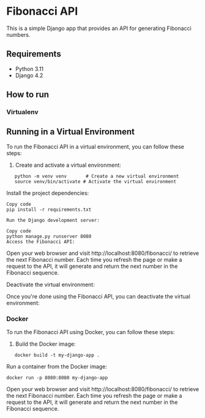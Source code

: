 # Fibonacci API

This is a simple Django app that provides an API for generating Fibonacci numbers.

## Requirements

- Python 3.11
- Django 4.2

## How to run

### Virtualenv

## Running in a Virtual Environment

To run the Fibonacci API in a virtual environment, you can follow these steps:

1. Create and activate a virtual environment:

```shell
   python -m venv venv       # Create a new virtual environment
   source venv/bin/activate # Activate the virtual environment

```

Install the project dependencies:

```shell
Copy code
pip install -r requirements.txt

Run the Django development server:
```

```shell
Copy code
python manage.py runserver 8080
Access the Fibonacci API:
```

Open your web browser and visit http://localhost:8080/fibonacci/ to retrieve the next Fibonacci number. Each time you refresh the page or make a request to the API, it will generate and return the next number in the Fibonacci sequence.

Deactivate the virtual environment:

Once you're done using the Fibonacci API, you can deactivate the virtual environment:

### Docker

To run the Fibonacci API using Docker, you can follow these steps:

1. Build the Docker image:

```shell
   docker build -t my-django-app .
```

Run a container from the Docker image:

```shell
docker run -p 8080:8080 my-django-app
```

Open your web browser and visit http://localhost:8080/fibonacci/ to retrieve the next Fibonacci number. Each time you refresh the page or make a request to the API, it will generate and return the next number in the Fibonacci sequence.